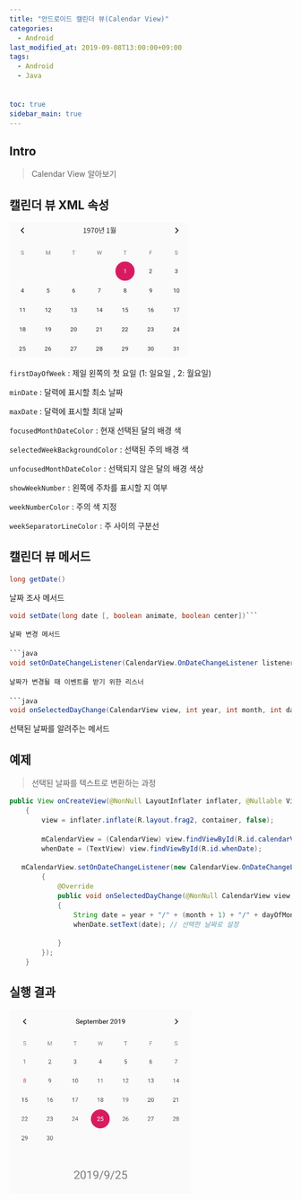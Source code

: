 ```yaml
---
title: "안드로이드 캘린더 뷰(Calendar View)"
categories: 
  - Android
last_modified_at: 2019-09-08T13:00:00+09:00
tags: 
  - Android
  - Java


toc: true
sidebar_main: true
---
```


## Intro

> Calendar View 알아보기


## 캘린더 뷰 XML 속성

![1](https://github.com/lesslate/lesslate.github.io/blob/master/assets/img/Android/calendar/1.png?raw=true)

`firstDayOfWeek` : 제일 왼쪽의 첫 요일 (1: 일요일 , 2: 월요일)

`minDate` : 달력에 표시할 최소 날짜

`maxDate` : 달력에 표시할 최대 날짜

`focusedMonthDateColor` : 현재 선택된 달의 배경 색

`selectedWeekBackgroundColor` : 선택된 주의 배경 색

`unfocusedMonthDateColor` : 선택되지 않은 달의 배경 색상

`showWeekNumber` : 왼쪽에 주차를 표시할 지 여부

`weekNumberColor` : 주의 색 지정

`weekSeparatorLineColor` : 주 사이의 구분선

## 캘린더 뷰 메서드

```java
long getDate()
```

날짜 조사 메서드


```java
void setDate(long date [, boolean animate, boolean center])```

날짜 변경 메서드

```java
void setOnDateChangeListener(CalendarView.OnDateChangeListener listener)```

날짜가 변경될 때 이벤트를 받기 위한 리스너

```java
void onSelectedDayChange(CalendarView view, int year, int month, int dayOfMonth)
```

선택된 날짜를 알려주는 메서드


## 예제

> 선택된 날짜를 텍스트로 변환하는 과정 

```java
public View onCreateView(@NonNull LayoutInflater inflater, @Nullable ViewGroup container, @Nullable Bundle savedInstanceState)
    {
        view = inflater.inflate(R.layout.frag2, container, false);

        mCalendarView = (CalendarView) view.findViewById(R.id.calendarView);
        whenDate = (TextView) view.findViewById(R.id.whenDate);

   mCalendarView.setOnDateChangeListener(new CalendarView.OnDateChangeListener() // 날짜 선택 이벤트
        {
            @Override
            public void onSelectedDayChange(@NonNull CalendarView view, int year, int month, int dayOfMonth)
            {
                String date = year + "/" + (month + 1) + "/" + dayOfMonth;
                whenDate.setText(date); // 선택한 날짜로 설정

            }
        });
    }
```

## 실행 결과

![2](https://github.com/lesslate/lesslate.github.io/blob/master/assets/img/Android/calendar/2.png?raw=true)